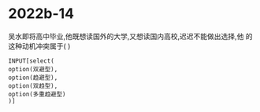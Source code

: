 # 2022b-14
吴水即将高中毕业,他既想读国外的大学,又想读国内高校,迟迟不能做出选择,他
的这种动机冲突属于( )
```meta-bind
INPUT[select(
option(双避型),
option(趋避型),
option(双趋型),
option(多重趋避型)
)]
```